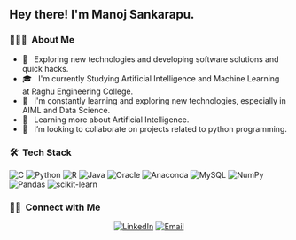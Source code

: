 <h2> Hey there! I'm Manoj Sankarapu.</h2>

<h3> 👨🏻‍💻 &nbsp;About Me </h3>

- 🤔 &nbsp; Exploring new technologies and developing software solutions and quick hacks.
- 🎓 &nbsp; I'm currently Studying Artificial Intelligence and Machine Learning at Raghu Engineering College.
- 💼 &nbsp; I'm constantly learning and exploring new technologies, especially in AIML and Data Science.
- 🌱 &nbsp; Learning more about Artificial Intelligence.
- 👯 &nbsp; I’m looking to collaborate on projects related to python programming.

<h3> 🛠 &nbsp;Tech Stack</h3>

![C](https://img.shields.io/badge/c-%2300599C.svg?style=for-the-badge&logo=c&logoColor=white) ![Python](https://img.shields.io/badge/python-3670A0?style=for-the-badge&logo=python&logoColor=ffdd54) ![R](https://img.shields.io/badge/r-%23276DC3.svg?style=for-the-badge&logo=r&logoColor=white) ![Java](https://img.shields.io/badge/java-%23ED8B00.svg?style=for-the-badge&logo=java&logoColor=white) ![Oracle](https://img.shields.io/badge/Oracle-F80000?style=for-the-badge&logo=oracle&logoColor=white) ![Anaconda](https://img.shields.io/badge/Anaconda-%2344A833.svg?style=for-the-badge&logo=anaconda&logoColor=white) ![MySQL](https://img.shields.io/badge/mysql-%2300f.svg?style=for-the-badge&logo=mysql&logoColor=white) ![NumPy](https://img.shields.io/badge/numpy-%23013243.svg?style=for-the-badge&logo=numpy&logoColor=white) ![Pandas](https://img.shields.io/badge/pandas-%23150458.svg?style=for-the-badge&logo=pandas&logoColor=white) ![scikit-learn](https://img.shields.io/badge/scikit--learn-%23F7931E.svg?style=for-the-badge&logo=scikit-learn&logoColor=white)
<br/>

<h3> 🤝🏻 &nbsp;Connect with Me </h3>

<p align="center">
<a href="https://www.linkedin.com/in/manoj-sankarapu-620388226/"><img alt="LinkedIn" src="https://img.shields.io/badge/LinkedIn-Manoj%20Sankarapu-blue?style=flat-square&logo=linkedin"></a>
<a href="mailto:manojsankarapu23@gmail.com"><img alt="Email" src="https://img.shields.io/badge/Email-manojsankarapu23@gmail.com-blue?style=flat-square&logo=gmail"></a>
</p>


